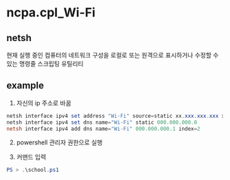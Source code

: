 # ncpa.cpl_Wi-Fi


## netsh

현재 실행 중인 컴퓨터의 네트워크 구성을 로컬로 또는 원격으로 표시하거나 수정할 수 있는 명령줄 스크립팅 유틸리티



## example 



1. 자신의 ip 주소로 바꿈  

```powershell
netsh interface ipv4 set address "Wi-Fi" source=static xx.xxx.xxx.xxx xxx.xxx.xxx.x xx.xxx.xxx.x
netsh interface ipv4 set dns name="Wi-Fi" static 000.000.000.0
netsh interface ipv4 add dns name="Wi-Fi" 000.000.000.1 index=2
```



2. powershell 관리자 권한으로 실행 



3. 커맨드 입력 

```powershell
PS > .\school.ps1
```



